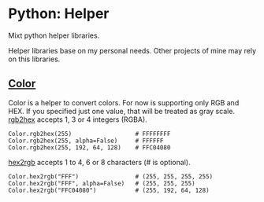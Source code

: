 # Python: Helper
Mixt python helper libraries.

Helper libraries base on my personal needs. Other projects of mine may rely on this libraries.

<!-- Color -->
## [Color](Color.py)
Color is a helper to convert colors. For now is supporting only RGB and HEX.
If you specified just one value, that will be treated as gray scale.
[rgb2hex](Color.py#L15) accepts 1, 3 or 4 integers (RGBA).

    Color.rgb2hex(255)                  # FFFFFFFF
    Color.rgb2hex(255, alpha=False)     # FFFFFF
    Color.rgb2hex(255, 192, 64, 128)    # FFC04080

[hex2rgb](Color.py#L38) accepts 1 to 4, 6 or 8 characters (# is optional).

    Color.hex2rgb("FFF")                # (255, 255, 255, 255)
    Color.hex2rgb("FFF", alpha=False)   # (255, 255, 255)
    Color.hex2rgb("FFC04080")           # (255, 192, 64, 128)

